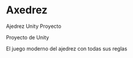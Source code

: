 # Axedrez
Ajedrez Unity Proyecto

Proyecto de Unity 

El juego moderno del ajedrez con todas sus reglas
